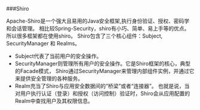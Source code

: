 ###Shiro

Apache-Shiro是一个强大且易用的Java安全框架,执行身份验证、授权、密码学和会话管理。
相比较Spring-Security，shiro有小巧、简单、易上手等的优点。所以很多框架都在使用shiro。
Shiro包含了三个核心组件：Subject, SecurityManager 和 Realms。

- Subject代表了当前用户的安全操作。
- SecurityManager则管理所有用户的安全操作。它是Shiro框架的核心，典型的Facade模式，
  Shiro通过SecurityManager来管理内部组件实例，并通过它来提供安全管理的各种服务。
- Realm充当了Shiro与应用安全数据间的“桥梁”或者“连接器”。
  也就是说，当对用户执行认证（登录）和授权（访问控制）验证时，Shiro会从应用配置的Realm中查找用户及其权限信息。

